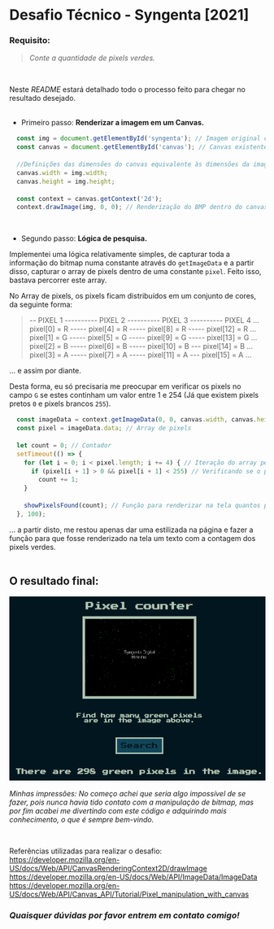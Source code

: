 # Desafio Técnico - Syngenta [2021]

### Requisito:
> _Conte a quantidade de pixels verdes._

<br>

Neste _README_ estará detalhado todo o processo feito para chegar no resultado desejado.
<br><br>

 - Primeiro passo: **Renderizar a imagem em um Canvas.**

```javascript
  const img = document.getElementById('syngenta'); // Imagem original contida no HTML
  const canvas = document.getElementById('canvas'); // Canvas existente no HTML

  //Definições das dimensões do canvas equivalente às dimensões da imagem
  canvas.width = img.width;
  canvas.height = img.height;

  const context = canvas.getContext('2d');
  context.drawImage(img, 0, 0); // Renderização do BMP dentro do canvas
```
<br>

 - Segundo passo: **Lógica de pesquisa.**

Implementei uma lógica relativamente simples, de capturar toda a informação do bitmap numa constante através do `getImageData` e a partir disso, capturar o array de pixels dentro de uma constante `pixel`. Feito isso, bastava percorrer este array.

No Array de pixels, os pixels ficam distribuídos em um conjunto de cores, da seguinte forma: 
> -- PIXEL 1 ---------- PIXEL 2 ---------- PIXEL 3 ---------- PIXEL 4 ... <br>
> pixel[0] = R ----- pixel[4] = R ----- pixel[8] = R ----- pixel[12] = R ... <br>
> pixel[1] = G ----- pixel[5] = G ----- pixel[9] = G ----- pixel[13] = G ... <br>
> pixel[2] = B ----- pixel[6] = B ----- pixel[10] = B --- pixel[14] = B ... <br>
> pixel[3] = A ----- pixel[7] = A ----- pixel[11] = A --- pixel[15] = A ... <br> 


... e assim por diante.

Desta forma, eu só precisaria me preocupar em verificar os pixels no campo `G` se estes continham um valor entre 1 e 254 (Já que existem pixels pretos `0` e pixels brancos `255`).

```javascript
  const imageData = context.getImageData(0, 0, canvas.width, canvas.height); // Objeto com as informações da imagem
  const pixel = imageData.data; // Array de pixels

  let count = 0; // Contador
  setTimeout(() => {
    for (let i = 0; i < pixel.length; i += 4) { // Iteração do array percorrendo apenas os pixels do campo G
      if (pixel[i + 1] > 0 && pixel[i + 1] < 255) // Verificando se o pixel do campo G tem valor entre 1 e 254
        count += 1;
    }

    showPixelsFound(count); // Função para renderizar na tela quantos pixels foram encontrados
  }, 100);
```

... a partir disto, me restou apenas dar uma estilizada na página e fazer a função para que fosse renderizado na tela um texto com a contagem dos pixels verdes. <br><br>

## O resultado final: <br>
![Resultado](/img/resultado.png) <br>

_Minhas impressões: No começo achei que seria algo impossível de se fazer, pois nunca havia tido contato com a manipulação de bitmap, mas por fim acabei me divertindo com este código e adquirindo mais conhecimento, o que é sempre bem-vindo._

<br>

Referências utilizadas para realizar o desafio: <br>
https://developer.mozilla.org/en-US/docs/Web/API/CanvasRenderingContext2D/drawImage <br>
https://developer.mozilla.org/en-US/docs/Web/API/ImageData/ImageData <br>
https://developer.mozilla.org/en-US/docs/Web/API/Canvas_API/Tutorial/Pixel_manipulation_with_canvas <br>

### **_Quaisquer dúvidas por favor entrem em contato comigo!_**